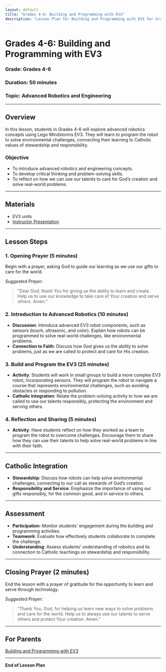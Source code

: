 ```yaml
---
layout: default
title: "Grades 4-6: Building and Programming with EV3"
description: "Lesson Plan for Building and Programming with EV3 for Grades 4-6"
---
```


# Grades 4-6: Building and Programming with EV3

### **Grade**: Grades 4-6  
### **Duration**: 50 minutes  
### **Topic**: Advanced Robotics and Engineering

---

## **Overview**
In this lesson, students in Grades 4-6 will explore advanced robotics concepts using Lego Mindstorms EV3. They will learn to program the robot to solve environmental challenges, connecting their learning to Catholic values of stewardship and responsibility.

### **Objective**
- To introduce advanced robotics and engineering concepts.
- To develop critical thinking and problem-solving skills.
- To reflect on how we can use our talents to care for God’s creation and solve real-world problems.

---

## **Materials**
- EV3 units
- [Instructor Presentation](./Presentations/Grades4_6_Building_Programming_EV3.pptx)

---

## **Lesson Steps**

### **1. Opening Prayer (5 minutes)**  
Begin with a prayer, asking God to guide our learning as we use our gifts to care for the world.

_Suggested Prayer_:  
> "Dear God, thank You for giving us the ability to learn and create. Help us to use our knowledge to take care of Your creation and serve others. Amen."

### **2. Introduction to Advanced Robotics (10 minutes)**  
- **Discussion**: Introduce advanced EV3 robot components, such as sensors (touch, ultrasonic, and color). Explain how robots can be programmed to solve real-world challenges, like environmental problems.
- **Connection to Faith**: Discuss how God gives us the ability to solve problems, just as we are called to protect and care for His creation.

### **3. Build and Program the EV3 (25 minutes)**  
- **Activity**: Students will work in small groups to build a more complex EV3 robot, incorporating sensors. They will program the robot to navigate a course that represents environmental challenges, such as avoiding obstacles or responding to pollution.
- **Catholic Integration**: Relate the problem-solving activity to how we are called to use our talents responsibly, protecting the environment and serving others.

### **4. Reflection and Sharing (5 minutes)**  
- **Activity**: Have students reflect on how they worked as a team to program the robot to overcome challenges. Encourage them to share how they can use their talents to help solve real-world problems in line with their faith.

---

## **Catholic Integration**
- **Stewardship**: Discuss how robots can help solve environmental challenges, connecting to our call as stewards of God’s creation.
- **Responsibility and Service**: Emphasize the importance of using our gifts responsibly, for the common good, and in service to others.

---

## **Assessment**
- **Participation**: Monitor students' engagement during the building and programming activities.
- **Teamwork**: Evaluate how effectively students collaborate to complete the challenge.
- **Understanding**: Assess students’ understanding of robotics and its connection to Catholic teachings on stewardship and responsibility.

---

## **Closing Prayer (2 minutes)**  
End the lesson with a prayer of gratitude for the opportunity to learn and serve through technology.

_Suggested Prayer_:  
> "Thank You, God, for helping us learn new ways to solve problems and care for the world. Help us to always use our talents to serve others and protect Your creation. Amen."

---

## **For Parents**  
[Building and Programming with EV3](./Parent_Resources/Grades4-6_Building_and_Programming_with_EV3.md)

---

**End of Lesson Plan**
